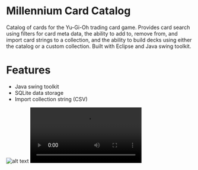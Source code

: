 # Millennium Card Catalog
Catalog of cards for the Yu-Gi-Oh trading card game. Provides card search using filters for card meta data, the ability to add to, remove from, and import card strings to a collection, and the ability to build decks using either the catalog or a custom collection. Built with Eclipse and Java swing toolkit.

# Features
- Java swing toolkit
- SQLite data storage
- Import collection string (CSV)

![alt text](https://i.imgur.com/MMdPmOT.png)
![alt text](https://i.imgur.com/UifEeyi.mp4)
